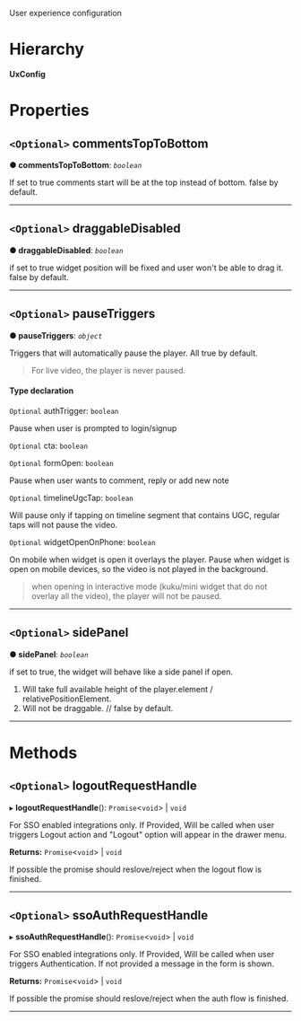 

User experience configuration

# Hierarchy

**UxConfig**

# Properties

<a id="commentstoptobottom"></a>

## `<Optional>` commentsTopToBottom

**● commentsTopToBottom**: *`boolean`*

If set to true comments start will be at the top instead of bottom. false by default.

___
<a id="draggabledisabled"></a>

## `<Optional>` draggableDisabled

**● draggableDisabled**: *`boolean`*

if set to true widget position will be fixed and user won't be able to drag it. false by default.

___
<a id="pausetriggers"></a>

## `<Optional>` pauseTriggers

**● pauseTriggers**: *`object`*

Triggers that will automatically pause the player. All true by default.

> For live video, the player is never paused.

#### Type declaration

`Optional`  authTrigger: `boolean`

Pause when user is prompted to login/signup

`Optional`  cta: `boolean`

`Optional`  formOpen: `boolean`

Pause when user wants to comment, reply or add new note

`Optional`  timelineUgcTap: `boolean`

Will pause only if tapping on timeline segment that contains UGC, regular taps will not pause the video.

`Optional`  widgetOpenOnPhone: `boolean`

On mobile when widget is open it overlays the player. Pause when widget is open on mobile devices, so the video is not played in the background.

> when opening in interactive mode (kuku/mini widget that do not overlay all the video), the player will not be paused.

___
<a id="sidepanel"></a>

## `<Optional>` sidePanel

**● sidePanel**: *`boolean`*

if set to true, the widget will behave like a side panel if open.

1.  Will take full available height of the player.element / relativePositionElement.
2.  Will not be draggable. // false by default.

___

# Methods

<a id="logoutrequesthandle"></a>

## `<Optional>` logoutRequestHandle

▸ **logoutRequestHandle**():  `Promise`<`void`> &#124; `void`

For SSO enabled integrations only. If Provided, Will be called when user triggers Logout action and "Logout" option will appear in the drawer menu.

**Returns:**  `Promise`<`void`> &#124; `void`

If possible the promise should reslove/reject when the logout flow is finished.

___
<a id="ssoauthrequesthandle"></a>

## `<Optional>` ssoAuthRequestHandle

▸ **ssoAuthRequestHandle**():  `Promise`<`void`> &#124; `void`

For SSO enabled integrations only. If Provided, Will be called when user triggers Authentication. If not provided a message in the form is shown.

**Returns:**  `Promise`<`void`> &#124; `void`

If possible the promise should reslove/reject when the auth flow is finished.

___

